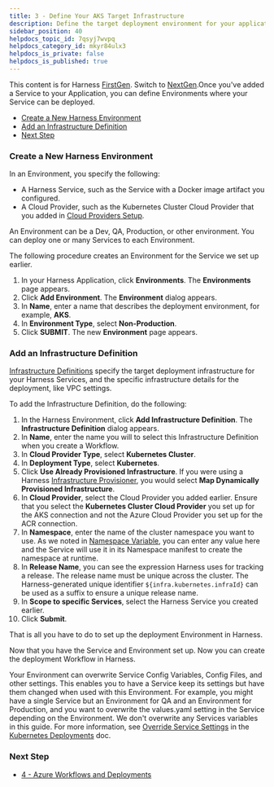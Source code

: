 ```yaml
---
title: 3 - Define Your AKS Target Infrastructure
description: Define the target deployment environment for your application.
sidebar_position: 40
helpdocs_topic_id: 7qsyj7wvpq
helpdocs_category_id: mkyr84ulx3
helpdocs_is_private: false
helpdocs_is_published: true
---
```


This content is for Harness [FirstGen](/docs/getting-started/harness-first-gen-vs-harness-next-gen.md). Switch to [NextGen](/docs/continuous-delivery/deploy-srv-diff-platforms/azure/azure-cd-quickstart.md).Once you've added a Service to your Application, you can define Environments where your Service can be deployed.

* [Create a New Harness Environment](3-azure-environment.md#create-a-new-harness-environment)
* [Add an Infrastructure Definition](3-azure-environment.md#add-an-infrastructure-definition)
* [Next Step](3-azure-environment.md#next-step)

### Create a New Harness Environment

In an Environment, you specify the following:

* A Harness Service, such as the Service with a Docker image artifact you configured.
* A Cloud Provider, such as the Kubernetes Cluster Cloud Provider that you added in [Cloud Providers Setup](1-harness-account-setup.md#cloud-providers-setup).

An Environment can be a Dev, QA, Production, or other environment. You can deploy one or many Services to each Environment.

The following procedure creates an Environment for the Service we set up earlier.

1. In your Harness Application, click **Environments**. The **Environments** page appears.
2. Click **Add Environment**. The **Environment** dialog appears.
3. In **Name**, enter a name that describes the deployment environment, for example, **AKS**.
4. In **Environment Type**, select **Non-Production**.
5. Click **SUBMIT**. The new **Environment** page appears.

### Add an Infrastructure Definition

[​Infrastructure Definitions](../../model-cd-pipeline/environments/infrastructure-definitions.md) specify the target deployment infrastructure for your Harness Services, and the specific infrastructure details for the deployment, like VPC settings. 

To add the Infrastructure Definition, do the following:

1. In the Harness Environment, click **Add Infrastructure Definition**. The **Infrastructure Definition** dialog appears.
2. In **Name**, enter the name you will to select this Infrastructure Definition when you create a Workflow.
3. In **Cloud Provider Type**, select **Kubernetes Cluster**.
4. In **Deployment Type**, select **Kubernetes**.
5. Click **Use Already Provisioned Infrastructure**. If you were using a Harness [Infrastructure Provisioner](../../model-cd-pipeline/infrastructure-provisioner/add-an-infra-provisioner.md), you would select **Map Dynamically Provisioned Infrastructure**.
6. In **Cloud Provider**, select the Cloud Provider you added earlier. Ensure that you select the **Kubernetes Cluster Cloud Provider** you set up for the AKS connection and not the Azure Cloud Provider you set up for the ACR connection.
7. In **Namespace**, enter the name of the cluster namespace you want to use. As we noted in [Namespace Variable](2-service-and-artifact-source.md#namespace-variable), you can enter any value here and the Service will use it in its Namespace manifest to create the namespace at runtime.
8. In **Release Name**, you can see the expression Harness uses for tracking a release. The release name must be unique across the cluster. The Harness-generated unique identifier `${infra.kubernetes.infraId}` can be used as a suffix to ensure a unique release name.
9. In **Scope to specific Services**, select the Harness Service you created earlier.
10. Click **Submit**.

That is all you have to do to set up the deployment Environment in Harness.

Now that you have the Service and Environment set up. Now you can create the deployment Workflow in Harness.

Your Environment can overwrite Service Config Variables, Config Files, and other settings. This enables you to have a Service keep its settings but have them changed when used with this Environment. For example, you might have a single Service but an Environment for QA and an Environment for Production, and you want to overwrite the values.yaml setting in the Service depending on the Environment. We don't overwrite any Services variables in this guide. For more information, see [Override Service Settings](/docs/first-gen/continuous-delivery/kubernetes-deployments/override-harness-kubernetes-service-settings.md) in the [Kubernetes Deployments](/docs/continuous-delivery/deploy-srv-diff-platforms/kubernetes/kubernetes-deployments-overview.md) doc.

### Next Step

* [4 - Azure Workflows and Deployments](4-azure-workflows-and-deployments.md)

